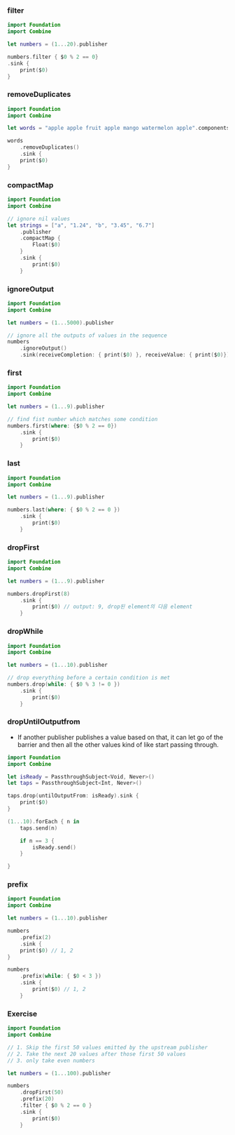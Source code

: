 ### filter

```swift
import Foundation
import Combine

let numbers = (1...20).publisher

numbers.filter { $0 % 2 == 0}
.sink {
    print($0)
}
```

### removeDuplicates

```swift
import Foundation
import Combine

let words = "apple apple fruit apple mango watermelon apple".components(separatedBy: " ").publisher

words
    .removeDuplicates()
    .sink {
    print($0)
}
```

### compactMap

```swift
import Foundation
import Combine

// ignore nil values
let strings = ["a", "1.24", "b", "3.45", "6.7"]
    .publisher
    .compactMap {
        Float($0)
    }
    .sink {
        print($0)
    }
```

### ignoreOutput

```swift
import Foundation
import Combine

let numbers = (1...5000).publisher

// ignore all the outputs of values in the sequence
numbers
    .ignoreOutput()
    .sink(receiveCompletion: { print($0) }, receiveValue: { print($0)})
```

### first

```swift
import Foundation
import Combine

let numbers = (1...9).publisher

// find fist number which matches some condition
numbers.first(where: {$0 % 2 == 0})
    .sink {
        print($0)
    }
```

### last

```swift
import Foundation
import Combine

let numbers = (1...9).publisher

numbers.last(where: { $0 % 2 == 0 })
    .sink {
        print($0)
    }
```

### dropFirst

```swift
import Foundation
import Combine

let numbers = (1...9).publisher

numbers.dropFirst(8)
    .sink {
        print($0) // output: 9, drop된 element의 다음 element
    }
```

### dropWhile

```swift
import Foundation
import Combine

let numbers = (1...10).publisher

// drop everything before a certain condition is met
numbers.drop(while: { $0 % 3 != 0 })
    .sink {
        print($0)
    }
```

### dropUntilOutputfrom

- If another publisher publishes a value based on that, it can let go of the barrier and then all the other values kind of like start passing through.

```swift
import Foundation
import Combine

let isReady = PassthroughSubject<Void, Never>()
let taps = PassthroughSubject<Int, Never>()

taps.drop(untilOutputFrom: isReady).sink {
    print($0)
}

(1...10).forEach { n in
    taps.send(n)

    if n == 3 {
        isReady.send()
    }

}
```

### prefix

```swift
import Foundation
import Combine

let numbers = (1...10).publisher

numbers
    .prefix(2)
    .sink {
    print($0) // 1, 2
}

numbers
    .prefix(while: { $0 < 3 })
    .sink {
        print($0) // 1, 2
    }
```

### Exercise

```swift
import Foundation
import Combine

// 1. Skip the first 50 values emitted by the upstream publisher
// 2. Take the next 20 values after those first 50 values
// 3. only take even numbers

let numbers = (1...100).publisher

numbers
    .dropFirst(50)
    .prefix(20)
    .filter { $0 % 2 == 0 }
    .sink {
        print($0)
    }
```
